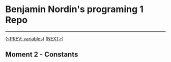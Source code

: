 #  Benjamin Nordin's programing 1 Repo #

***
([<PREV: variables](../variables/code.md)) ([NEXT\>]())

##  Moment 2 - Constants ##

